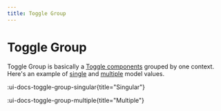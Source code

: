 ```yaml
---
title: Toggle Group
---
```


# Toggle Group

Toggle Group is basically a [Toggle components](/docs/toggle) grouped by one context. Here's an example of [single](#singular) and [multiple](#multiple) model values.

:ui-docs-toggle-group-singular{title="Singular"}

:ui-docs-toggle-group-multiple{title="Multiple"}
